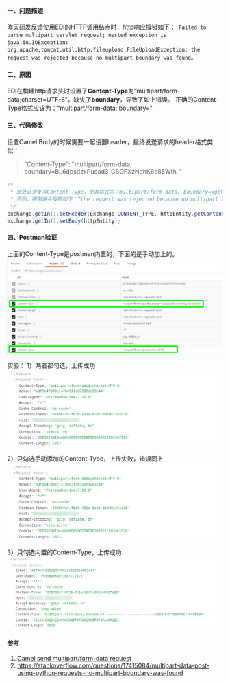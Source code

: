 #### 一、问题描述
昨天研发反馈使用EDI的HTTP调用结点时，http响应报错如下：`
Failed to parse multipart servlet request; nested exception is java.io.IOException: org.apache.tomcat.util.http.fileupload.FileUploadException: the request was rejected because no multipart boundary was found`。
#### 二、原因
EDI在构建http请求头时设置了**Content-Type**为“multipart/form-data;charset=UTF-8”，缺失了**boundary**，导致了如上错误。
正确的Content-Type格式应该为：“multipart/form-data; boundary=<calculated when request is sent>”

#### 三、代码修改
设置Camel Body的时候需要一起设置header，最终发送请求的header格式类似：

> "Content-Type": "multipart/form-data; boundary=BL6dpsdzxPuead3_GSOFXzNdhK6e85Wth_"

```java
/*
 * 此处必须复写Content-Type，使其格式为：multipart/form-data; boundary=<get after entity has been builded>
 * 否则，服务端会报错如下：“the request was rejected because no multipart boundary was found”
 */
exchange.getIn().setHeader(Exchange.CONTENT_TYPE, httpEntity.getContentType().getValue());
exchange.getIn().setBody(httpEntity);
```

#### 四、Postman验证
上面的Content-Type是postman内置的，下面的是手动加上的。
![image.png](pic/1240-20210115035616843.png)

实验：
1）两者都勾选，上传成功
![Postman请求控制台](pic/1240-20210115035616458.png)

2）只勾选手动添加的Content-Type，上传失败，错误同上
![Postman请求控制台](pic/1240-20210115035616458.png)

3）只勾选内置的Content-Type，上传成功
![Postman请求控制台](pic/1240-20210115035616841.png)


#### 参考
1. [Camel send multipart/form-data request](https://www.manongdao.com/article-422394.html)
1. https://stackoverflow.com/questions/17415084/multipart-data-post-using-python-requests-no-multipart-boundary-was-found